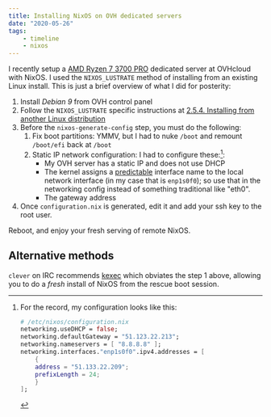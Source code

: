 ```yaml
---
title: Installing NixOS on OVH dedicated servers
date: "2020-05-26"
tags:
    - timeline 
    - nixos
---
```


I recently setup a [AMD Ryzen 7 3700 PRO](https://www.ovh.com/ca/en/dedicated-servers/infra/infra-limited-edition-2/) dedicated server at OVHcloud with NixOS. I used the `NIXOS_LUSTRATE` method of installing from an existing Linux install. This is just a brief overview of what I did for posterity:

1. Install *Debian 9* from OVH control panel
1. Follow the `NIXOS_LUSTRATE` specific instructions at [2.5.4. Installing from another Linux distribution](https://nixos.org/nixos/manual/#sec-installing-from-other-distro)
1. Before the `nixos-generate-config` step, you must do the following:
   1. Fix boot partitions: YMMV, but I had to nuke `/boot` and remount `/boot/efi` back at `/boot`
   1. Static IP network configuration: I had to configure these:[^cfg]:
      - My OVH server has a static IP and does not use DHCP
      - The kernel assigns a [predictable](https://www.freedesktop.org/wiki/Software/systemd/PredictableNetworkInterfaceNames/) interface name to the local network interface (in my case that is `enp1s0f0`); so use that in the networking config instead of something traditional like "eth0".
      - The gateway address
1. Once `configuration.nix` is generated, edit it and add your ssh key to the root user.

Reboot, and enjoy your fresh serving of remote NixOS.

## Alternative methods

`clever` on IRC recommends [kexec](https://github.com/cleverca22/nix-tests/tree/master/kexec) which obviates the step 1 above, allowing you to do a *fresh* install of NixOS from the rescue boot session.
      
[^cfg]: For the record, my configuration looks like this:
    ```nix
    # /etc/nixos/configuration.nix
    networking.useDHCP = false;
    networking.defaultGateway = "51.123.22.213";
    networking.nameservers = [ "8.8.8.8" ];
    networking.interfaces."enp1s0f0".ipv4.addresses = [
        {
        address = "51.133.22.209";
        prefixLength = 24;
        }
    ];
    ```
